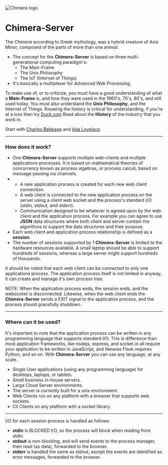 <img  src="http://www.cloud3000.com/img/chimera_sm.png" alt="Chimera logo">


# Chimera-Server
 The *Chimera* according to Greek mythology, was a hybrid creature of Asia Minor, composed of the parts of more than one animal.


- The concept for the **Chimera-Server** is based on three multi-generational computing paradigm's:
  - The Main-Frame
  - The Unix Philosophy
  - The IoT (Internet of Things)
- It's basically a multiplexer for Advanced Web Processing.
  
To make use of, or to criticize, you must have a good understanding of what a **Main-Frame** is, and how they were used in the 1960's, 70's, 80's, and still used today. You must also understand the **Unix Philosophy**, and the Internet of Things. Knowing the history is critical for understanding, if you're at a loss then try [Duck.com](https://www.Duck.com "The DuckDuckGo Search engine") Read about the **History** of the industry that you work in. 

Start with [Charles Babbage](https://www.youtube.com/watch?v=_mldLwKvT-M "Charles Babbage Biography") and 
[Ada Lovelace]( https://www.youtube.com/watch?v=IZptxisyVqQ "Ada Lovelace Biography").

---
### **How does it work?**
- One **Chimera-Server** supports multiple web-clients and multiple applications processes. It is based on mathematical theories of concurrency known as process algebras, or process calculi, based on message passing via channels. 
- 
  - A new application process is created for each new web client connection.
  + A web client is connected to the new application process on the server using a client web socket and the process's standard I/O (*stdin, stdout, and stderr*).
  + Communication designed to be whatever is agreed upon by the web client and the application process. For example you can agree to use **JSON** data structures where both client and server contain the algorithms to support the data structures and their purpose.
- Each web client and application process relationship is defined as a **session**.
- The number of sessions supported by 1 **Chimera-Server** is limited to the hardware resources available. A small laptop should be able to support hundreds of sessions, whereas a large server might support hundreds of thousands.

It should be noted that each web client can be connected to only one applications process. The application process itself is not limited in anyway, it can create and manage it's own process tree. 

NOTE: When the application process ends, the session ends, and the websocket is disconnected. Likewise, when the web client ends the **Chimera-Server** sends a EXIT signal to the application process, and the process should gracefully shutdown.

---
### Where can it be used?
It's important to note that the application process can be written in any programming language that supports standard I/O. This is difference than most application frameworks, like nodejs, express, and socket.io all require your application to be written in JavaScript, and likewise Flask requires Python, and so on. With **Chimera-Server** you can use any language, at any scale. 
- Single User applications (using any programming language) for desktops, laptops, or tablets.
- Small business in-house servers.
- Large Cloud Server environments.
- The server is currently built for a unix environment.
- Web Clients run on any platform with a browser that supports web sockets.
- Cli Clients on any platform with a socket library.
  
---


I/O for each session process is handled as follows:
  - **stdin** is BLOCKED I/O, so the process will block when reading from stdin.
  - **stdout** is non-blocking, and will send events to the process manager, then read (as data),  forwarded to the browser.
  - **stderr** is handled the same as stdout, except the events are identified as error messages, forwarded to the browser.
